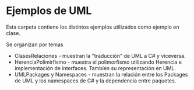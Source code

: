 # Ejemplos de UML #
Esta carpeta contiene los distintos ejemplos utilizados como ejemplo en clase.

Se organizan por temas
- ClasesRelaciones - muestran la "traducción" de UML a C# y viceversa.
- HerenciaPolimirfismo - muestra el polimorfismo utilizando Herencia e implementación de interfaces. Tambíen su representación en UML.
- UMLPackages y Namespaces - muestran la relación entre los Packages de UML y los namespaces de C# y la dependencia entre paquetes.

  
